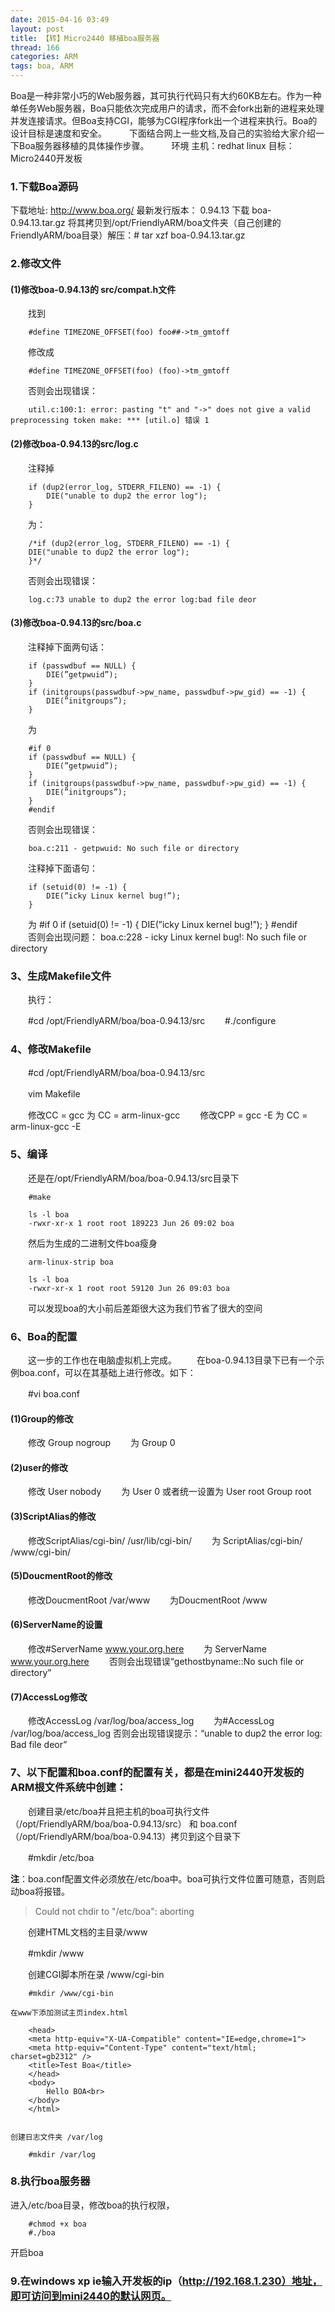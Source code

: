 ```yaml
---
date: 2015-04-16 03:49
layout: post
title: 【转】Micro2440 移植boa服务器
thread: 166
categories: ARM
tags: boa, ARM
---
```


Boa是一种非常小巧的Web服务器，其可执行代码只有大约60KB左右。作为一种单任务Web服务器，Boa只能依次完成用户的请求，而不会fork出新的进程来处理并发连接请求。但Boa支持CGI，能够为CGI程序fork出一个进程来执行。Boa的设计目标是速度和安全。
　　
下面结合网上一些文档,及自己的实验给大家介绍一下Boa服务器移植的具体操作步骤。
　　
环境
	主机：redhat linux
	目标：Micro2440开发板

 <!---more--->
### 1.下载Boa源码

下载地址: http://www.boa.org/
最新发行版本： 0.94.13
下载 boa-0.94.13.tar.gz
将其拷贝到/opt/FriendlyARM/boa文件夹（自己创建的FriendlyARM/boa目录）解压：# tar xzf boa-0.94.13.tar.gz

### 2.修改文件

#### (1)修改boa-0.94.13的 src/compat.h文件
　　找到

		#define TIMEZONE_OFFSET(foo) foo##->tm_gmtoff

　　修改成

		#define TIMEZONE_OFFSET(foo) (foo)->tm_gmtoff

　　否则会出现错误：

		util.c:100:1: error: pasting "t" and "->" does not give a valid preprocessing token make: *** [util.o] 错误 1

#### (2)修改boa-0.94.13的src/log.c

　　注释掉

		if (dup2(error_log, STDERR_FILENO) == -1) {
			DIE("unable to dup2 the error log");
		}

　　为：

		/*if (dup2(error_log, STDERR_FILENO) == -1) {
		DIE("unable to dup2 the error log");
		}*/

　　否则会出现错误：

		log.c:73 unable to dup2 the error log:bad file deor

#### (3)修改boa-0.94.13的src/boa.c

　　注释掉下面两句话：

		if (passwdbuf == NULL) {
			DIE(”getpwuid”);
		}
		if (initgroups(passwdbuf->pw_name, passwdbuf->pw_gid) == -1) {
			DIE(”initgroups”);
		}

　　为

		#if 0
		if (passwdbuf == NULL) {
			DIE(”getpwuid”);
		}
		if (initgroups(passwdbuf->pw_name, passwdbuf->pw_gid) == -1) {
			DIE(”initgroups”);
		}
		#endif

　　否则会出现错误：

		boa.c:211 - getpwuid: No such file or directory

　　注释掉下面语句：

		if (setuid(0) != -1) {
			DIE(”icky Linux kernel bug!”);
		}
　　为
		#if 0
		if (setuid(0) != -1) {
			DIE(”icky Linux kernel bug!”);
		}
		#endif
　　否则会出现问题：
		boa.c:228 - icky Linux kernel bug!: No such file or directory
### 3、生成Makefile文件
　　执行：

　　#cd /opt/FriendlyARM/boa/boa-0.94.13/src
　　#./configure

### 4、修改Makefile

　　#cd /opt/FriendlyARM/boa/boa-0.94.13/src

　　vim Makefile

　　修改CC = gcc 为 CC = arm-linux-gcc
　　修改CPP = gcc -E 为 CC = arm-linux-gcc -E

### 5、编译

　　还是在/opt/FriendlyARM/boa/boa-0.94.13/src目录下

		#make

		ls -l boa
		-rwxr-xr-x 1 root root 189223 Jun 26 09:02 boa

　　然后为生成的二进制文件boa瘦身

		arm-linux-strip boa

		ls -l boa
		-rwxr-xr-x 1 root root 59120 Jun 26 09:03 boa

　　可以发现boa的大小前后差距很大这为我们节省了很大的空间

### 6、Boa的配置

　　这一步的工作也在电脑虚拟机上完成。
　　在boa-0.94.13目录下已有一个示例boa.conf，可以在其基础上进行修改。如下：

　　#vi boa.conf

#### (1)Group的修改

　　修改 Group nogroup
　　为 Group 0

#### (2)user的修改

　　修改 User nobody
　　为 User 0
    或者统一设置为
        User root
        Group root
#### (3)ScriptAlias的修改

　　修改ScriptAlias/cgi-bin/ /usr/lib/cgi-bin/
　　为 ScriptAlias/cgi-bin/ /www/cgi-bin/

#### (5)DoucmentRoot的修改
　　修改DoucmentRoot /var/www
　　为DoucmentRoot /www

#### (6)ServerName的设置
　　修改#ServerName www.your.org.here
　　为 ServerName www.your.org.here
　　否则会出现错误“gethostbyname::No such file or directory”

#### (7)AccessLog修改
　　修改AccessLog /var/log/boa/access_log
　　为#AccessLog /var/log/boa/access_log
否则会出现错误提示：“unable to dup2 the error log: Bad file deor”

### 7、以下配置和boa.conf的配置有关，都是在mini2440开发板的ARM根文件系统中创建：
　　创建目录/etc/boa并且把主机的boa可执行文件（/opt/FriendlyARM/boa/boa-0.94.13/src） 和 boa.conf（/opt/FriendlyARM/boa/boa-0.94.13）拷贝到这个目录下

　　#mkdir /etc/boa

**注**：boa.conf配置文件必须放在/etc/boa中。boa可执行文件位置可随意，否则启动boa将报错。
>Could not chdir to "/etc/boa": aborting

　　创建HTML文档的主目录/www

　　#mkdir /www

　　创建CGI脚本所在录 /www/cgi-bin

		#mkdir /www/cgi-bin

	在www下添加测试主页index.html

		<head>
		<meta http-equiv="X-UA-Compatible" content="IE=edge,chrome=1">
		<meta http-equiv="Content-Type" content="text/html; charset=gb2312" />
		<title>Test Boa</title>
		</head>
		<body>
			Hello BOA<br>
		</body>
		</html>


	创建日志文件夹 /var/log

		#mkdir /var/log

### 8.执行boa服务器

进入/etc/boa目录，修改boa的执行权限，

		#chmod +x boa
		#./boa
开启boa

### 9.在windows xp ie输入开发板的ip（http://192.168.1.230）地址，即可访问到mini2440的默认网页。

